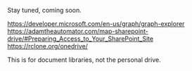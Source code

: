Stay tuned, coming soon.

https://developer.microsoft.com/en-us/graph/graph-explorer
https://adamtheautomator.com/map-sharepoint-drive/#Preparing_Access_to_Your_SharePoint_Site
https://rclone.org/onedrive/

This is for document libraries, not the personal drive.
